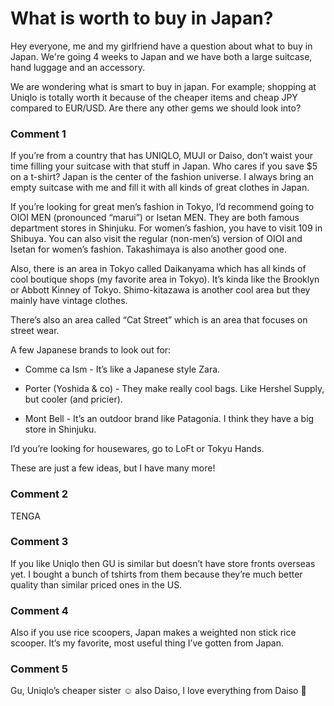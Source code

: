 # What is worth to buy in Japan?

Hey everyone, me and my girlfriend have a question about what to buy in Japan. We're going 4 weeks to Japan and we have both a large suitcase, hand luggage and an accessory.

We are wondering what is smart to buy in japan. For example; shopping at Uniqlo is totally worth it because of the cheaper items and cheap JPY compared to EUR/USD. Are there any other gems we should look into?

### Comment 1

If you’re from a country that has UNIQLO, MUJI or Daiso, don’t waist your time filling your suitcase with that stuff in Japan. Who cares if you save $5 on a t-shirt? Japan is the center of the fashion universe. I always bring an empty suitcase with me and fill it with all kinds of great clothes in Japan. 

If you’re looking for great men’s fashion in Tokyo, I’d recommend going to OIOI MEN (pronounced “marui”) or Isetan MEN. They are both famous department stores in Shinjuku. For women’s fashion, you have to visit 109 in Shibuya. You can also visit the regular (non-men’s) version of OIOI and Isetan for women’s fashion. Takashimaya is also another good one. 

Also, there is an area in Tokyo called Daikanyama which has all kinds of cool boutique shops (my favorite area in Tokyo). It’s kinda like the Brooklyn or Abbott Kinney of Tokyo. Shimo-kitazawa is another cool area but they mainly have vintage clothes. 

There’s also an area called “Cat Street” which is an area that focuses on street wear. 

A few Japanese brands to look out for:

- Comme ca Ism - It’s like a Japanese style Zara. 

- Porter (Yoshida & co) - They make really cool bags. Like Hershel Supply, but cooler (and pricier).  

- Mont Bell - It’s an outdoor brand like Patagonia. I think they have a big store in Shinjuku. 

I’d you’re looking for housewares, go to LoFt or Tokyu Hands. 

These are just a few ideas, but I have many more!

### Comment 2

TENGA

### Comment 3

If you like Uniqlo then GU is similar but doesn’t have store fronts overseas yet. I bought a bunch of tshirts from them because they’re much better quality than similar priced ones in the US.

### Comment 4

Also if you use rice scoopers, Japan makes a weighted non stick rice scooper. It’s my favorite, most useful thing I’ve gotten from Japan.

### Comment 5

Gu, Uniqlo’s cheaper sister ☺️ also Daiso, I love everything from Daiso 🤣

